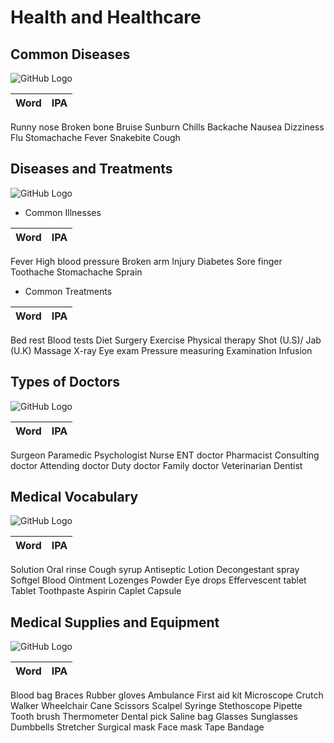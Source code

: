 # Health and Healthcare

## Common Diseases

![GitHub Logo](img/Illnesses-Diseases-Vocabulary.jpg)

Word | IPA
------------ | -------------
Runny nose
Broken bone
Bruise
Sunburn
Chills
Backache
Nausea
Dizziness
Flu
Stomachache
Fever
Snakebite
Cough

## Diseases and Treatments

![GitHub Logo](img/Illnesses-Treatments-Vocabulary..jpg)

- Common Illnesses

Word | IPA
------------ | -------------
Fever
High blood pressure
Broken arm
Injury
Diabetes
Sore finger
Toothache
Stomachache
Sprain

- Common Treatments

Word | IPA
------------ | -------------
Bed rest
Blood tests
Diet
Surgery
Exercise
Physical therapy
Shot (U.S)/ Jab (U.K)
Massage
X-ray
Eye exam
Pressure measuring
Examination
Infusion

## Types of Doctors

![GitHub Logo](img/Medical-Practitioners-Vocabulary.jpg)

Word | IPA
------------ | -------------
Surgeon
Paramedic
Psychologist
Nurse
ENT doctor
Pharmacist
Consulting doctor
Attending doctor
Duty doctor
Family doctor
Veterinarian
Dentist

## Medical Vocabulary

![GitHub Logo](img/medicine-vocabulary.jpg)

Word | IPA
------------ | -------------
Solution
Oral rinse
Cough syrup
Antiseptic
Lotion
Decongestant spray
Softgel
Blood
Ointment
Lozenges
Powder
Eye drops
Effervescent tablet
Tablet
Toothpaste
Aspirin
Caplet
Capsule

## Medical Supplies and Equipment

![GitHub Logo](img/Supplies-Equipments-Vocabulary.jpg)

Word | IPA
------------ | -------------
Blood bag
Braces
Rubber gloves
Ambulance
First aid kit
Microscope
Crutch
Walker
Wheelchair
Cane
Scissors
Scalpel
Syringe
Stethoscope
Pipette
Tooth brush
Thermometer
Dental pick
Saline bag
Glasses
Sunglasses
Dumbbells
Stretcher
Surgical mask
Face mask
Tape
Bandage


